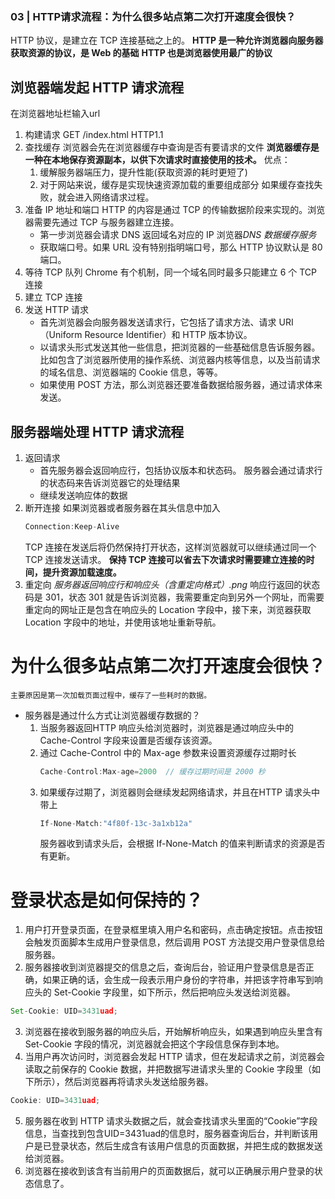 ### 03 | HTTP请求流程：为什么很多站点第二次打开速度会很快？

HTTP 协议，是建立在 TCP 连接基础之上的。
**HTTP 是一种允许浏览器向服务器获取资源的协议，是 Web 的基础**
**HTTP 也是浏览器使用最广的协议**

## 浏览器端发起 HTTP 请求流程
在浏览器地址栏输入url
1. 构建请求   GET /index.html HTTP1.1
2. 查找缓存   浏览器会先在浏览器缓存中查询是否有要请求的文件
    **浏览器缓存是一种在本地保存资源副本，以供下次请求时直接使用的技术。**
    优点：
    1. 缓解服务器端压力，提升性能(获取资源的耗时更短了)
    2. 对于网站来说，缓存是实现快速资源加载的重要组成部分
如果缓存查找失败，就会进入网络请求过程。
3. 准备 IP 地址和端口
    HTTP 的内容是通过 TCP 的传输数据阶段来实现的。浏览器需要先通过 TCP 与服务器建立连接。
    - 第一步浏览器会请求 DNS 返回域名对应的 IP  浏览器*DNS 数据缓存服务*
    - 获取端口号。如果 URL 没有特别指明端口号，那么 HTTP 协议默认是 80 端口。
4. 等待 TCP 队列
    Chrome 有个机制，同一个域名同时最多只能建立 6 个 TCP 连接
5.  建立 TCP 连接
6. 发送 HTTP 请求
    - 首先浏览器会向服务器发送请求行，它包括了请求方法、请求 URI（Uniform Resource Identifier）和 HTTP 版本协议。
    - 以请求头形式发送其他一些信息，把浏览器的一些基础信息告诉服务器。比如包含了浏览器所使用的操作系统、浏览器内核等信息，以及当前请求的域名信息、浏览器端的 Cookie 信息，等等。
    - 如果使用 POST 方法，那么浏览器还要准备数据给服务器，通过请求体来发送。

## 服务器端处理 HTTP 请求流程

1. 返回请求
    - 首先服务器会返回响应行，包括协议版本和状态码。
        服务器会通过请求行的状态码来告诉浏览器它的处理结果
    - 继续发送响应体的数据
2. 断开连接
    如果浏览器或者服务器在其头信息中加入 
    ```js
    Connection:Keep-Alive 
    ```
    TCP 连接在发送后将仍然保持打开状态，这样浏览器就可以继续通过同一个 TCP 连接发送请求。
    **保持 TCP 连接可以省去下次请求时需要建立连接的时间，提升资源加载速度。**
3. 重定向  *服务器返回响应行和响应头（含重定向格式）.png*
    响应行返回的状态码是 301，状态 301 就是告诉浏览器，我需要重定向到另外一个网址，而需要重定向的网址正是包含在响应头的 Location 字段中，接下来，浏览器获取 Location 字段中的地址，并使用该地址重新导航。

# 为什么很多站点第二次打开速度会很快？
    主要原因是第一次加载页面过程中，缓存了一些耗时的数据。

- 服务器是通过什么方式让浏览器缓存数据的？  
    1. 当服务器返回HTTP 响应头给浏览器时，浏览器是通过响应头中的 Cache-Control 字段来设置是否缓存该资源。
    2. 通过 Cache-Control 中的 Max-age 参数来设置资源缓存过期时长
        ```js
        Cache-Control:Max-age=2000  // 缓存过期时间是 2000 秒
        ```
    3. 如果缓存过期了，浏览器则会继续发起网络请求，并且在HTTP 请求头中带上 
        ```js
        If-None-Match:"4f80f-13c-3a1xb12a"
        ```
        服务器收到请求头后，会根据 If-None-Match 的值来判断请求的资源是否有更新。

# 登录状态是如何保持的？
  1. 用户打开登录页面，在登录框里填入用户名和密码，点击确定按钮。点击按钮会触发页面脚本生成用户登录信息，然后调用 POST 方法提交用户登录信息给服务器。
  2. 服务器接收到浏览器提交的信息之后，查询后台，验证用户登录信息是否正确，如果正确的话，会生成一段表示用户身份的字符串，并把该字符串写到响应头的 Set-Cookie 字段里，如下所示，然后把响应头发送给浏览器。
  ```js
  Set-Cookie: UID=3431uad;
  ```
  3. 浏览器在接收到服务器的响应头后，开始解析响应头，如果遇到响应头里含有 Set-Cookie 字段的情况，浏览器就会把这个字段信息保存到本地。
  4. 当用户再次访问时，浏览器会发起 HTTP 请求，但在发起请求之前，浏览器会读取之前保存的 Cookie 数据，并把数据写进请求头里的 Cookie 字段里（如下所示），然后浏览器再将请求头发送给服务器。
  ```js
  Cookie: UID=3431uad;
  ```
  5. 服务器在收到 HTTP 请求头数据之后，就会查找请求头里面的“Cookie”字段信息，当查找到包含UID=3431uad的信息时，服务器查询后台，并判断该用户是已登录状态，然后生成含有该用户信息的页面数据，并把生成的数据发送给浏览器。
  6. 浏览器在接收到该含有当前用户的页面数据后，就可以正确展示用户登录的状态信息了。